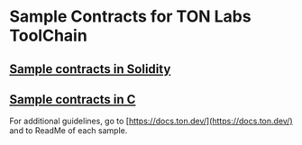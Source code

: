 # Sample Contracts for TON Labs ToolChain

## [Sample contracts in Solidity](https://github.com/tonlabs/samples/tree/master/solidity)

## [Sample contracts in C](https://github.com/tonlabs/samples/tree/master/c)

For additional guidelines, go to [https://docs.ton.dev/](https://docs.ton.dev/) and to ReadMe of each sample.
